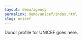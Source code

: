 ```yaml
---
layout: demo/agency
permalink: demo/unicef/index.html
slug: unicef
---
```


Donor profile for UNICEF goes here.
